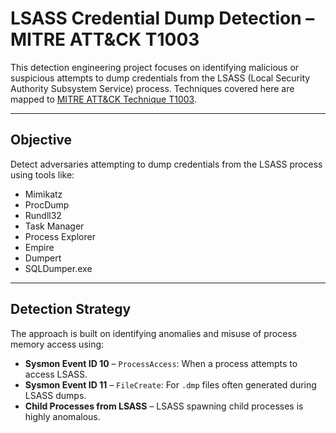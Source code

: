 #  LSASS Credential Dump Detection – MITRE ATT&CK T1003

This detection engineering project focuses on identifying malicious or suspicious attempts to dump credentials from the LSASS (Local Security Authority Subsystem Service) process. Techniques covered here are mapped to [MITRE ATT&CK Technique T1003](https://attack.mitre.org/techniques/T1003/).

---

## Objective

Detect adversaries attempting to dump credentials from the LSASS process using tools like:

- Mimikatz
- ProcDump
- Rundll32
- Task Manager
- Process Explorer
- Empire
- Dumpert
- SQLDumper.exe

---

## Detection Strategy

The approach is built on identifying anomalies and misuse of process memory access using:

- **Sysmon Event ID 10** – `ProcessAccess`: When a process attempts to access LSASS.
- **Sysmon Event ID 11** – `FileCreate`: For `.dmp` files often generated during LSASS dumps.
- **Child Processes from LSASS** – LSASS spawning child processes is highly anomalous.

